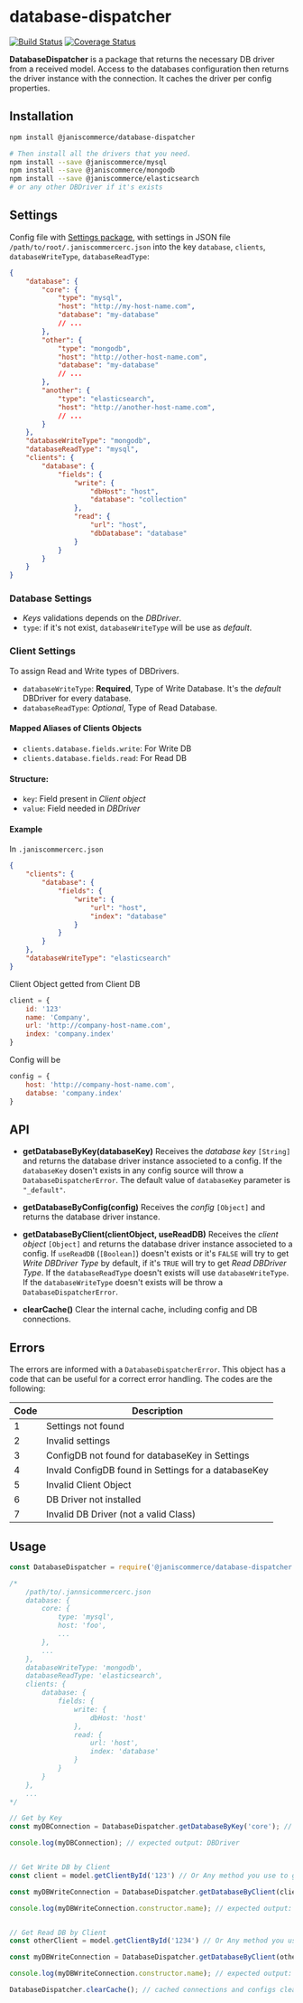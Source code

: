 # database-dispatcher

[![Build Status](https://travis-ci.org/janis-commerce/database-dispatcher.svg?branch=master)](https://travis-ci.org/janis-commerce/database-dispatcher)
[![Coverage Status](https://coveralls.io/repos/github/janis-commerce/database-dispatcher/badge.svg?branch=master)](https://coveralls.io/github/janis-commerce/database-dispatcher?branch=master)

**DatabaseDispatcher** is a package that returns the necessary DB driver from a received model.
Access to the databases configuration then returns the driver instance with the connection.
It caches the driver per config properties.

## Installation

```sh
npm install @janiscommerce/database-dispatcher

# Then install all the drivers that you need.
npm install --save @janiscommerce/mysql
npm install --save @janiscommerce/mongodb
npm install --save @janiscommerce/elasticsearch
# or any other DBDriver if it's exists
```

## Settings

Config file with [Settings package](https://www.npmjs.com/package/@janiscommerce/settings), with settings in JSON file `/path/to/root/.janiscommercerc.json` into the key `database`, `clients`, `databaseWriteType`, `databaseReadType`:

```json
{
	"database": {
		"core": {
			"type": "mysql",
			"host": "http://my-host-name.com",
			"database": "my-database"
			// ...
		},
		"other": {
			"type": "mongodb",
			"host": "http://other-host-name.com",
			"database": "my-database"
			// ...
		},
		"another": {
			"type": "elasticsearch",
			"host": "http://another-host-name.com",
			// ...
		}
	},
	"databaseWriteType": "mongodb",
	"databaseReadType": "mysql",
	"clients": {
		"database": {
			"fields": {
				"write": {
					"dbHost": "host",
					"database": "collection"
				},
				"read": {
					"url": "host",
					"dbDatabase": "database"
				}
			}
		}
	}
}
```

### Database Settings

- *Keys* validations depends on the *DBDriver*.
- `type`: if it's not exist, `databaseWriteType` will be use as *default*.

### Client Settings

To assign Read and Write types of DBDrivers.

- `databaseWriteType`: **Required**, Type of Write Database. It's the *default* DBDriver for every database.
- `databaseReadType`: *Optional*, Type of Read Database.

#### Mapped Aliases of Clients Objects

- `clients.database.fields.write`: For Write DB
- `clients.database.fields.read`: For Read DB

#### Structure:
- `key`: Field present in *Client object*
- `value`: Field needed in *DBDriver*

#### Example

In `.janiscommercerc.json`
```json
{
	"clients": {
		"database": {
			"fields": {
				"write": {
					"url": "host",
					"index": "database"
				}
			}
		}
	},
	"databaseWriteType": "elasticsearch"
}
```

Client Object getted from Client DB

```js
client = {
	id: '123'
	name: 'Company',
	url: 'http://company-host-name.com',
	index: 'company.index'
}
```

Config will be

```js
config = {
	host: 'http://company-host-name.com',
	databse: 'company.index'
}

```

## API

* **getDatabaseByKey(databaseKey)**
Receives the *database key* `[String]` and returns the database driver instance associeted to a config.
If the `databaseKey` dosen't exists in any config source will throw a `DatabaseDispatcherError`.
The default value of `databaseKey` parameter is `"_default"`.

* **getDatabaseByConfig(config)**
Receives the *config* `[Object]` and returns the database driver instance.

* **getDatabaseByClient(clientObject, useReadDB)**
Receives the *client object* `[Object]` and returns the database driver instance associeted to a config.
If `useReadDB` (`[Boolean]`) doesn't exists or it's `FALSE` will try to get *Write DBDriver Type* by default, if it's `TRUE` will try to get *Read DBDriver Type*.
If the `databaseReadType` doesn't exists will use `databaseWriteType`.
If the `databaseWriteType` doesn't exists will be throw a `DatabaseDispatcherError`.

* **clearCache()**
Clear the internal cache, including config and DB connections.

## Errors

The errors are informed with a `DatabaseDispatcherError`.
This object has a code that can be useful for a correct error handling.
The codes are the following:

| Code | Description                                          |
|------|------------------------------------------------------|
| 1    | Settings not found                                   |
| 2    | Invalid settings                                     |
| 3    | ConfigDB not found for databaseKey in Settings       |
| 4    | Invald ConfigDB found in Settings for a databaseKey  |
| 5    | Invalid Client Object                                |
| 6    | DB Driver not installed                              |
| 7    | Invalid DB Driver (not a valid Class)                |

## Usage

```js
const DatabaseDispatcher = require('@janiscommerce/database-dispatcher');

/*
	/path/to/.jannsicommercerc.json
    database: {
		core: {
        	type: 'mysql',
        	host: 'foo',
        	...
		},
		...
	},
	databaseWriteType: 'mongodb',
	databaseReadType: 'elasticsearch',
	clients: {
		database: {
			fields: {
				write: {
					dbHost: 'host'
				},
				read: {
					url: 'host',
					index: 'database'
				}
			}
		}
	},
	...
*/

// Get by Key
const myDBConnection = DatabaseDispatcher.getDatabaseByKey('core'); // A new DBDriver instance is returned.

console.log(myDBConnection); // expected output: DBDriver


// Get Write DB by Client
const client = model.getClientById('123') // Or Any method you use to get client's objects

const myDBWriteConnection = DatabaseDispatcher.getDatabaseByClient(client); // A new DBDriver instance is returned.

console.log(myDBWriteConnection.constructor.name); // expected output: MongoDB


// Get Read DB by Client
const otherClient = model.getClientById('1234') // Or Any method you use to get client's objects

const myDBWriteConnection = DatabaseDispatcher.getDatabaseByClient(otherClient, true); // A new DBDriver instance is returned.

console.log(myDBWriteConnection.constructor.name); // expected output: ElasticSearch

DatabaseDispatcher.clearCache(); // cached connections and configs cleared.
```
